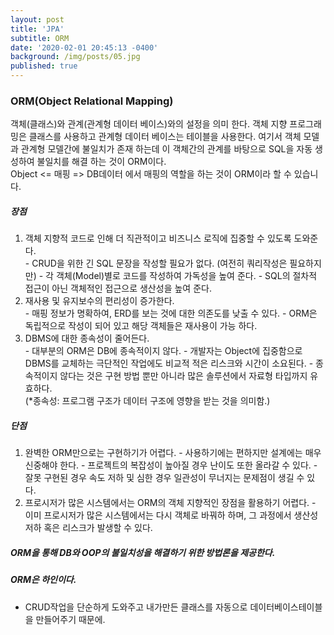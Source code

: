 ```yaml
---
layout: post
title: 'JPA'
subtitle: ORM
date: '2020-02-01 20:45:13 -0400'
background: /img/posts/05.jpg
published: true
---
```


### ORM(Object Relational Mapping)
  객체(클래스)와 관계(관계형 데이터 베이스)와의 설정을 의미 한다. 객체 지향 프로그래밍은 클래스를 사용하고 관계형 데이터 베이스는 테이블을 사용한다.    여기서 객체 모델과 관계형 모델간에 불일치가 존재 하는데 이 객체간의 관계를 바탕으로 SQL을 자동 생성하여 불일치를 해결 하는 것이 ORM이다.   
  Object <= 매핑 => DB데이터 에서 매핑의 역할을 하는 것이 ORM이라 할 수 있습니다.   
##### 장점   
  1. 객체 지향적 코드로 인해 더 직관적이고 비즈니스 로직에 집중할 수 있도록 도와준다.   
    - CRUD을 위한 긴 SQL 문장을 작성할 필요가 없다. (여전히 쿼리작성은 필요하지만)
    - 각 객체(Model)별로 코드를 작성하여 가독성을 높여 준다.
    - SQL의 절차적 접근이 아닌 객체적인 접근으로 생산성을 높여 준다.
  2. 재사용 및 유지보수의 편리성이 증가한다.   
    - 매핑 정보가 명확하여, ERD를 보는 것에 대한 의존도를 낮출 수 있다.
    - ORM은 독립적으로 작성이 되어 있고 해당 객체들은 재사용이 가능 하다.
  3. DBMS에 대한 종속성이 줄어든다.   
    - 대부분의 ORM은 DB에 종속적이지 않다.
    - 개발자는 Object에 집중함으로 DBMS를 교체하는 극단적인 작업에도 비교적 적은 리스크와 시간이 소요된다.
    - 종속적이지 않다는 것은 구현 방법 뿐만 아니라 많은 솔루션에서 자료형 타입까지 유효하다.   
    (*종속성: 프로그램 구조가 데이터 구조에 영향을 받는 것을 의미함.)
##### 단점
  1. 완벽한 ORM만으로는 구현하기가 어렵다.
    - 사용하기에는 편하지만 설계에는 매우 신중해야 한다.
    - 프로젝트의 복잡성이 높아질 경우 난이도 또한 올라갈 수 있다.
    - 잘못 구현된 경우 속도 저하 및 심한 경우 일관성이 무너지는 문제점이 생길 수 있다.
  2. 프로시저가 많은 시스템에서는 ORM의 객체 지향적인 장점을 활용하기 어렵다.
    - 이미 프로시저가 많은 시스템에서는 다시 객체로 바꿔하 하며, 그 과정에서 생산성 저하 혹은 리스크가 발생할 수 있다.

##### ORM을 통해 DB와 OOP의 불일치성을 해결하기 위한 방법론을 제공한다.   

##### ORM은 하인이다.
  - CRUD작업을 단순하게 도와주고 내가만든 클래스를 자동으로 데이터베이스테이블을 만들어주기 때문에.
